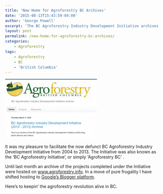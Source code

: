 ```yaml
---
title: 'New Home for Agroforestry BC Archives'
date: '2015-08-13T15:43:59-04:00'
author: 'George Powell'
excerpt: 'The BC Agroforestry Industry Development Initiative archives have moved.'
layout: post
permalink: /new-home-for-agroforestry-bc-archives/
categories:
    - Agroforestry
tags:
    - Agroforestry
    - BC
    - 'British Columbia'
---
```

![Agroforestry BC](/assets/images/AgroforestryBCArchives-300x195.png)

It was my pleasure to facilitate the now defunct BC Agroforestry Industry Development Initiative from 2004 to 2013. The Initiative was also known as the ‘BC Agroforestry Initiative’, or simply ‘Agroforestry BC’ .

Until last month an archive of the projects completed under the Initiative were hosted on www.agroforestry.info. In a move of pure frugality I have shifted hosting to [Google’s Blogger platform](http://agroforestry-update.blogspot.ca/).

Here’s to keepin’ the agroforestry revolution alive in BC.
